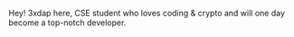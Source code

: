 Hey! 3xdap here, CSE student who loves coding & crypto and will one day become a top-notch developer.
